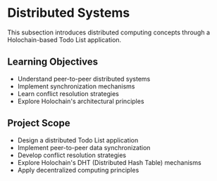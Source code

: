 # Distributed Systems

This subsection introduces distributed computing concepts through a Holochain-based Todo List application.

## Learning Objectives
- Understand peer-to-peer distributed systems
- Implement synchronization mechanisms
- Learn conflict resolution strategies
- Explore Holochain's architectural principles

## Project Scope
- Design a distributed Todo List application
- Implement peer-to-peer data synchronization
- Develop conflict resolution strategies
- Explore Holochain's DHT (Distributed Hash Table) mechanisms
- Apply decentralized computing principles
